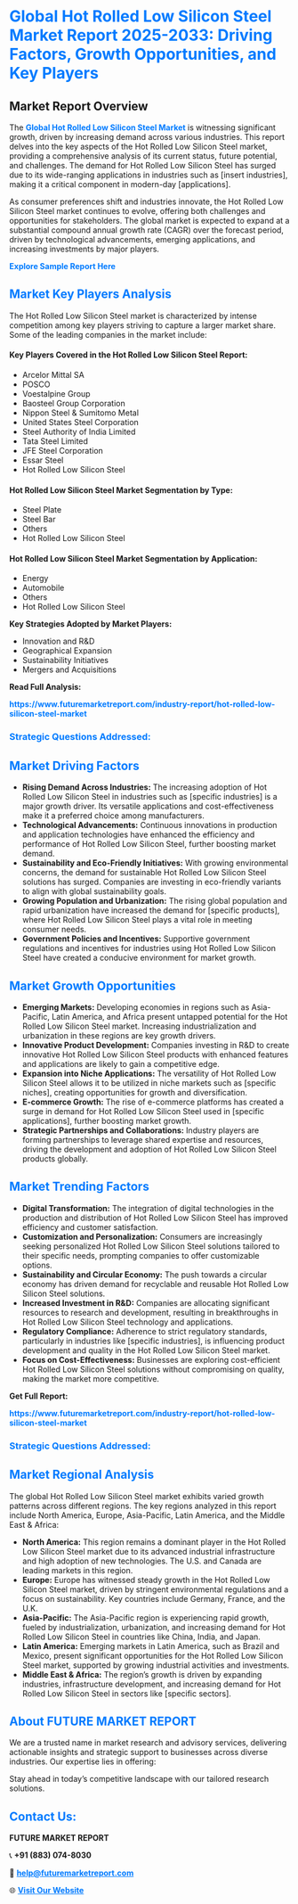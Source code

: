 <h1 style="color: #007BFF;">Global Hot Rolled Low Silicon Steel Market Report 2025-2033: Driving Factors, Growth Opportunities, and Key Players</h1>

<section id="overview">
<h2>Market Report Overview</h2>
<p>The <a href="https://www.futuremarketreport.com/industry-report/hot-rolled-low-silicon-steel-market" style="color: #007BFF; text-decoration: none;"><strong>Global Hot Rolled Low Silicon Steel Market</strong></a> is witnessing significant growth, driven by increasing demand across various industries. This report delves into the key aspects of the Hot Rolled Low Silicon Steel market, providing a comprehensive analysis of its current status, future potential, and challenges. The demand for Hot Rolled Low Silicon Steel has surged due to its wide-ranging applications in industries such as [insert industries], making it a critical component in modern-day [applications].</p>
<p>As consumer preferences shift and industries innovate, the Hot Rolled Low Silicon Steel market continues to evolve, offering both challenges and opportunities for stakeholders. The global market is expected to expand at a substantial compound annual growth rate (CAGR) over the forecast period, driven by technological advancements, emerging applications, and increasing investments by major players.</p>
</section>

<section id="overview">
<p><a href="https://www.futuremarketreport.com/request-sample/reportId=97311" style="color: #007BFF; text-decoration: none;"><strong>Explore Sample Report Here</strong></a></p>
</section>

<section id="key-players">
<h2 style="color: #007BFF;">Market Key Players Analysis</h2>
<p>The Hot Rolled Low Silicon Steel market is characterized by intense competition among key players striving to capture a larger market share. Some of the leading companies in the market include:</p>
<h4>Key Players Covered in the Hot Rolled Low Silicon Steel Report:</h4>
<ul><li>Arcelor Mittal SA</li><li>POSCO</li><li>Voestalpine Group</li><li>Baosteel Group Corporation</li><li>Nippon Steel &amp; Sumitomo Metal</li><li>United States Steel Corporation</li><li>Steel Authority of India Limited</li><li>Tata Steel Limited</li><li>JFE Steel Corporation</li><li>Essar Steel</li><li>Hot Rolled Low Silicon Steel</li></ul>
<h4>Hot Rolled Low Silicon Steel Market Segmentation by Type:</h4>
<ul><li>Steel Plate</li><li>Steel Bar</li><li>Others</li><li>Hot Rolled Low Silicon Steel</li></ul>

<h4>Hot Rolled Low Silicon Steel Market Segmentation by Application:</h4>
<ul><li>Energy</li><li>Automobile</li><li>Others</li><li>Hot Rolled Low Silicon Steel</li></ul>
<p><strong>Key Strategies Adopted by Market Players:</strong></p>
<ul>
<li>Innovation and R&D</li>
<li>Geographical Expansion</li>
<li>Sustainability Initiatives</li>
<li>Mergers and Acquisitions</li>
</ul>
</section>

<section>
<p><strong>Read Full Analysis: </strong></p><a href="https://www.futuremarketreport.com/industry-report/hot-rolled-low-silicon-steel-market" style="color: #007BFF; text-decoration: none;"><strong>https://www.futuremarketreport.com/industry-report/hot-rolled-low-silicon-steel-market</strong></a>
<h3 style="color: #007BFF;">Strategic Questions Addressed:</h3>
</section>

<section id="driving-factors">
<h2 style="color: #007BFF;">Market Driving Factors</h2>
<ul>
<li><strong>Rising Demand Across Industries:</strong> The increasing adoption of Hot Rolled Low Silicon Steel in industries such as [specific industries] is a major growth driver. Its versatile applications and cost-effectiveness make it a preferred choice among manufacturers.</li>
<li><strong>Technological Advancements:</strong> Continuous innovations in production and application technologies have enhanced the efficiency and performance of Hot Rolled Low Silicon Steel, further boosting market demand.</li>
<li><strong>Sustainability and Eco-Friendly Initiatives:</strong> With growing environmental concerns, the demand for sustainable Hot Rolled Low Silicon Steel solutions has surged. Companies are investing in eco-friendly variants to align with global sustainability goals.</li>
<li><strong>Growing Population and Urbanization:</strong> The rising global population and rapid urbanization have increased the demand for [specific products], where Hot Rolled Low Silicon Steel plays a vital role in meeting consumer needs.</li>
<li><strong>Government Policies and Incentives:</strong> Supportive government regulations and incentives for industries using Hot Rolled Low Silicon Steel have created a conducive environment for market growth.</li>
</ul>
</section>

<section id="growth-opportunities">
<h2 style="color: #007BFF;">Market Growth Opportunities</h2>
<ul>
<li><strong>Emerging Markets:</strong> Developing economies in regions such as Asia-Pacific, Latin America, and Africa present untapped potential for the Hot Rolled Low Silicon Steel market. Increasing industrialization and urbanization in these regions are key growth drivers.</li>
<li><strong>Innovative Product Development:</strong> Companies investing in R&D to create innovative Hot Rolled Low Silicon Steel products with enhanced features and applications are likely to gain a competitive edge.</li>
<li><strong>Expansion into Niche Applications:</strong> The versatility of Hot Rolled Low Silicon Steel allows it to be utilized in niche markets such as [specific niches], creating opportunities for growth and diversification.</li>
<li><strong>E-commerce Growth:</strong> The rise of e-commerce platforms has created a surge in demand for Hot Rolled Low Silicon Steel used in [specific applications], further boosting market growth.</li>
<li><strong>Strategic Partnerships and Collaborations:</strong> Industry players are forming partnerships to leverage shared expertise and resources, driving the development and adoption of Hot Rolled Low Silicon Steel products globally.</li>
</ul>
</section>

<section id="trending-factors">
<h2 style="color: #007BFF;">Market Trending Factors</h2>
<ul>
<li><strong>Digital Transformation:</strong> The integration of digital technologies in the production and distribution of Hot Rolled Low Silicon Steel has improved efficiency and customer satisfaction.</li>
<li><strong>Customization and Personalization:</strong> Consumers are increasingly seeking personalized Hot Rolled Low Silicon Steel solutions tailored to their specific needs, prompting companies to offer customizable options.</li>
<li><strong>Sustainability and Circular Economy:</strong> The push towards a circular economy has driven demand for recyclable and reusable Hot Rolled Low Silicon Steel solutions.</li>
<li><strong>Increased Investment in R&D:</strong> Companies are allocating significant resources to research and development, resulting in breakthroughs in Hot Rolled Low Silicon Steel technology and applications.</li>
<li><strong>Regulatory Compliance:</strong> Adherence to strict regulatory standards, particularly in industries like [specific industries], is influencing product development and quality in the Hot Rolled Low Silicon Steel market.</li>
<li><strong>Focus on Cost-Effectiveness:</strong> Businesses are exploring cost-efficient Hot Rolled Low Silicon Steel solutions without compromising on quality, making the market more competitive.</li>
</ul>
</section>

<section>
<p><strong>Get Full Report: </strong></p><a href="https://www.futuremarketreport.com/industry-report/hot-rolled-low-silicon-steel-market" style="color: #007BFF; text-decoration: none;"><strong>https://www.futuremarketreport.com/industry-report/hot-rolled-low-silicon-steel-market</strong></a>
<h3 style="color: #007BFF;">Strategic Questions Addressed:</h3>
</section>


<section id="regional-analysis">
<h2 style="color: #007BFF;">Market Regional Analysis</h2>
<p>The global Hot Rolled Low Silicon Steel market exhibits varied growth patterns across different regions. The key regions analyzed in this report include North America, Europe, Asia-Pacific, Latin America, and the Middle East & Africa:</p>
<ul>
<li><strong>North America:</strong> This region remains a dominant player in the Hot Rolled Low Silicon Steel market due to its advanced industrial infrastructure and high adoption of new technologies. The U.S. and Canada are leading markets in this region.</li>
<li><strong>Europe:</strong> Europe has witnessed steady growth in the Hot Rolled Low Silicon Steel market, driven by stringent environmental regulations and a focus on sustainability. Key countries include Germany, France, and the U.K.</li>
<li><strong>Asia-Pacific:</strong> The Asia-Pacific region is experiencing rapid growth, fueled by industrialization, urbanization, and increasing demand for Hot Rolled Low Silicon Steel in countries like China, India, and Japan.</li>
<li><strong>Latin America:</strong> Emerging markets in Latin America, such as Brazil and Mexico, present significant opportunities for the Hot Rolled Low Silicon Steel market, supported by growing industrial activities and investments.</li>
<li><strong>Middle East & Africa:</strong> The region’s growth is driven by expanding industries, infrastructure development, and increasing demand for Hot Rolled Low Silicon Steel in sectors like [specific sectors].</li>
</ul>
</section>

<footer>
<h2 style="color: #007BFF;">About FUTURE MARKET REPORT</h2>
<p>We are a trusted name in market research and advisory services, delivering actionable insights and strategic support to businesses across diverse industries. Our expertise lies in offering:</p>

<p>Stay ahead in today’s competitive landscape with our tailored research solutions.</p>

<h2 style="color: #007BFF;">Contact Us:</h2>
<p><strong>FUTURE MARKET REPORT</strong></p>
<p>📞 <strong>+91 (883) 074-8030</strong></p>
<p>📧 <strong><a href="mailto:help@futuremarketreport.com" style="color: #007BFF;">help@futuremarketreport.com</a></strong></p>
<p>🌐 <strong><a href="https://www.futuremarketreport.com/" style="color: #007BFF;">Visit Our Website</a></strong></p>
</footer>